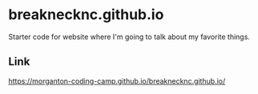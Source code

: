 # breaknecknc.github.io
Starter code for website where I'm going to talk about my favorite things.

## Link
https://morganton-coding-camp.github.io/breaknecknc.github.io/
